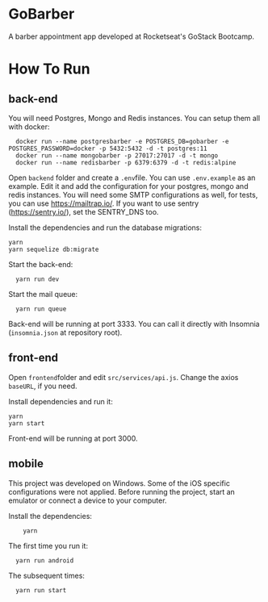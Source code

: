 # GoBarber
A barber appointment app developed at Rocketseat's GoStack Bootcamp.

# How To Run

## back-end
You will need Postgres, Mongo and Redis instances. You can setup them all with docker:
```
  docker run --name postgresbarber -e POSTGRES_DB=gobarber -e POSTGRES_PASSWORD=docker -p 5432:5432 -d -t postgres:11
  docker run --name mongobarber -p 27017:27017 -d -t mongo
  docker run --name redisbarber -p 6379:6379 -d -t redis:alpine
```
Open `backend` folder and create a `.env`file. You can use `.env.example` as an example.
Edit it and add the configuration for your postgres, mongo and redis instances.
You will need some SMTP configurations as well, for tests, you can use https://mailtrap.io/.
If you want to use sentry (https://sentry.io/), set the SENTRY_DNS too.

Install the dependencies and run the database migrations:
```
yarn
yarn sequelize db:migrate
```
Start the back-end:
```
  yarn run dev
```
Start the mail queue:
```
  yarn run queue
```
Back-end will be running at port 3333. You can call it directly with Insomnia (`insomnia.json` at repository root).

## front-end
Open `frontend`folder and edit `src/services/api.js`. Change the axios `baseURL`, if you need.

Install dependencies and run it:
```
yarn
yarn start
```
Front-end will be running at port 3000.

## mobile
This project was developed on Windows. Some of the iOS specific configurations were not applied.
Before running the project, start an emulator or connect a device to your computer.

Install the dependencies:
```
    yarn
```
The first time you run it:
```
  yarn run android
```
The subsequent times:
```
  yarn run start
 ```
